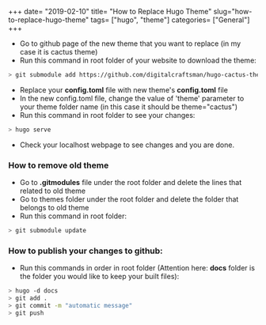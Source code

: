 +++
date= "2019-02-10"
title= "How to Replace Hugo Theme"
slug="how-to-replace-hugo-theme"
tags= ["hugo", "theme"]
categories= ["General"]
+++

- Go to github page of the new theme that you want to replace (in my case it is cactus theme)
- Run this command in root folder of your website to download the theme:

```bash
> git submodule add https://github.com/digitalcraftsman/hugo-cactus-theme.git themes/cactus
```

- Replace your **config.toml** file with new theme's **config.toml** file
- In the new config.toml file, change the value of 'theme' parameter to your theme folder name (in this case it should be theme="cactus")
- Run this command in root folder to see your changes:

```bash
> hugo serve
```

- Check your localhost webpage to see changes and you are done.

### How to remove old theme
- Go to **.gitmodules** file under the root folder and delete the lines that related to old theme
- Go to themes folder under the root folder and delete the folder that belongs to old theme
- Run this command in root folder:

```bash
> git submodule update
```

### How to publish your changes to github: 
- Run this commands in order in root folder (Attention here: **docs** folder is the folder you would like to keep your built files):

```bash
> hugo -d docs
> git add .
> git commit -m "automatic message"
> git push
```